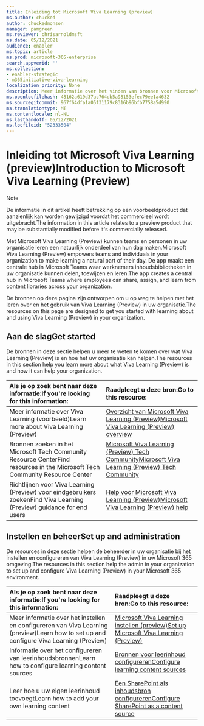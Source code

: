 ```yaml
---
title: Inleiding tot Microsoft Viva Learning (preview)
ms.author: chucked
author: chuckedmonson
manager: pamgreen
ms.reviewer: chrisarnoldmsft
ms.date: 05/12/2021
audience: enabler
ms.topic: article
ms.prod: microsoft-365-enterprise
search.appverid: ''
ms.collection:
- enabler-strategic
- m365initiative-viva-learning
localization_priority: None
description: Meer informatie over het vinden van bronnen voor Microsoft Viva Learning (Preview).
ms.openlocfilehash: 48162a619d37ac764db5a98153efec79ee1a4632
ms.sourcegitcommit: 967f64dfa1a05f31179c8316b96bfb7758a5d990
ms.translationtype: MT
ms.contentlocale: nl-NL
ms.lasthandoff: 05/12/2021
ms.locfileid: "52333504"
---
```

# <a name="introduction-to-microsoft-viva-learning-preview"></a><span data-ttu-id="dc23f-103">Inleiding tot Microsoft Viva Learning (preview)</span><span class="sxs-lookup"><span data-stu-id="dc23f-103">Introduction to Microsoft Viva Learning (Preview)</span></span>

> [!NOTE]
> <span data-ttu-id="dc23f-104">De informatie in dit artikel heeft betrekking op een voorbeeldproduct dat aanzienlijk kan worden gewijzigd voordat het commercieel wordt uitgebracht.</span><span class="sxs-lookup"><span data-stu-id="dc23f-104">The information in this article relates to a preview product that may be substantially modified before it's commercially released.</span></span> 

<span data-ttu-id="dc23f-105">Met Microsoft Viva Learning (Preview) kunnen teams en personen in uw organisatie leren een natuurlijk onderdeel van hun dag maken.</span><span class="sxs-lookup"><span data-stu-id="dc23f-105">Microsoft Viva Learning (Preview) empowers teams and individuals in your organization to make learning a natural part of their day.</span></span> <span data-ttu-id="dc23f-106">De app maakt een centrale hub in Microsoft Teams waar werknemers inhoudsbibliotheken in uw organisatie kunnen delen, toewijzen en leren.</span><span class="sxs-lookup"><span data-stu-id="dc23f-106">The app creates a central hub in Microsoft Teams where employees can share, assign, and learn from content libraries across your organization.</span></span>

<span data-ttu-id="dc23f-107">De bronnen op deze pagina zijn ontworpen om u op weg te helpen met het leren over en het gebruik van Viva Learning (Preview) in uw organisatie.</span><span class="sxs-lookup"><span data-stu-id="dc23f-107">The resources on this page are designed to get you started with learning about and using Viva Learning (Preview) in your organization.</span></span>

## <a name="get-started"></a><span data-ttu-id="dc23f-108">Aan de slag</span><span class="sxs-lookup"><span data-stu-id="dc23f-108">Get started</span></span>

<span data-ttu-id="dc23f-109">De bronnen in deze sectie helpen u meer te weten te komen over wat Viva Learning (Preview) is en hoe het uw organisatie kan helpen.</span><span class="sxs-lookup"><span data-stu-id="dc23f-109">The resources in this section help you learn more about what Viva Learning (Preview) is and how it can help your organization.</span></span>

| <span data-ttu-id="dc23f-110">Als je op zoek bent naar deze informatie:</span><span class="sxs-lookup"><span data-stu-id="dc23f-110">If you're looking for this information:</span></span> | <span data-ttu-id="dc23f-111">Raadpleegt u deze bron:</span><span class="sxs-lookup"><span data-stu-id="dc23f-111">Go to this resource:</span></span> |
|:-----|:-----|
|<span data-ttu-id="dc23f-112">Meer informatie over Viva Learning (voorbeeld)</span><span class="sxs-lookup"><span data-stu-id="dc23f-112">Learn more about Viva Learning (Preview)</span></span>|[<span data-ttu-id="dc23f-113">Overzicht van Microsoft Viva Learning (Preview)</span><span class="sxs-lookup"><span data-stu-id="dc23f-113">Microsoft Viva Learning (Preview) overview</span></span>](overview-viva-learning.md)|
|<span data-ttu-id="dc23f-114">Bronnen zoeken in het Microsoft Tech Community Resource Center</span><span class="sxs-lookup"><span data-stu-id="dc23f-114">Find resources in the Microsoft Tech Community Resource Center</span></span>|[<span data-ttu-id="dc23f-115">Microsoft Viva Learning (Preview) Tech Community</span><span class="sxs-lookup"><span data-stu-id="dc23f-115">Microsoft Viva Learning (Preview) Tech Community</span></span>](https://resources.techcommunity.microsoft.com/viva-learning/)|
|<span data-ttu-id="dc23f-116">Richtlijnen voor Viva Learning (Preview) voor eindgebruikers zoeken</span><span class="sxs-lookup"><span data-stu-id="dc23f-116">Find Viva Learning (Preview) guidance for end users</span></span>|[<span data-ttu-id="dc23f-117">Help voor Microsoft Viva Learning (Preview)</span><span class="sxs-lookup"><span data-stu-id="dc23f-117">Microsoft Viva Learning (Preview) help</span></span>](https://support.microsoft.com/office/learning-preview-app-01bfed12-c327-41e0-a68f-7fa527dcc98a)|

## <a name="set-up-and-administration"></a><span data-ttu-id="dc23f-118">Instellen en beheer</span><span class="sxs-lookup"><span data-stu-id="dc23f-118">Set up and administration</span></span>

<span data-ttu-id="dc23f-119">De resources in deze sectie helpen de beheerder in uw organisatie bij het instellen en configureren van Viva Learning (Preview) in uw Microsoft 365 omgeving.</span><span class="sxs-lookup"><span data-stu-id="dc23f-119">The resources in this section help the admin in your organization to set up and configure Viva Learning (Preview) in your Microsoft 365 environment.</span></span>

| <span data-ttu-id="dc23f-120">Als je op zoek bent naar deze informatie:</span><span class="sxs-lookup"><span data-stu-id="dc23f-120">If you're looking for this information:</span></span> | <span data-ttu-id="dc23f-121">Raadpleegt u deze bron:</span><span class="sxs-lookup"><span data-stu-id="dc23f-121">Go to this resource:</span></span> |
|:-----|:-----|
|<span data-ttu-id="dc23f-122">Meer informatie over het instellen en configureren van Viva Learning (preview)</span><span class="sxs-lookup"><span data-stu-id="dc23f-122">Learn how to set up and configure Viva Learning (Preview)</span></span>|[<span data-ttu-id="dc23f-123">Microsoft Viva Learning instellen (preview)</span><span class="sxs-lookup"><span data-stu-id="dc23f-123">Set up Microsoft Viva Learning (Preview)</span></span>](set-up-teams-admin-center.md)|
|<span data-ttu-id="dc23f-124">Informatie over het configureren van leerinhoudsbronnen</span><span class="sxs-lookup"><span data-stu-id="dc23f-124">Learn how to configure learning content sources</span></span>|[<span data-ttu-id="dc23f-125">Bronnen voor leerinhoud configureren</span><span class="sxs-lookup"><span data-stu-id="dc23f-125">Configure learning content sources</span></span>](content-sources-365-admin-center.md)|
|<span data-ttu-id="dc23f-126">Leer hoe u uw eigen leerinhoud toevoegt</span><span class="sxs-lookup"><span data-stu-id="dc23f-126">Learn how to add your own learning content</span></span>|[<span data-ttu-id="dc23f-127">Een SharePoint als inhoudsbron configureren</span><span class="sxs-lookup"><span data-stu-id="dc23f-127">Configure SharePoint as a content source</span></span>](configure-sharepoint-content-source.md)|





